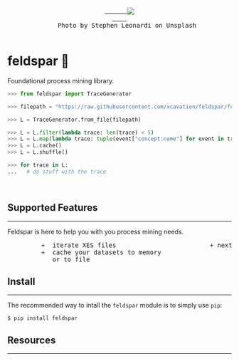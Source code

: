 <span align="center">
  <pre>
    <a href="https://github.com/xcavation/feldspar">
      <img src="https://raw.githubusercontent.com/xcavation/feldspar/develop/assets/readme_cover.jpg" align="center">
    </a>
    Photo by Stephen Leonardi on Unsplash
  </pre>
</span>

# feldspar 🧱
Foundational process mining library.

```python
>>> from feldspar import TraceGenerator

>>> filepath = "https://raw.githubusercontent.com/xcavation/feldspar/feature/base-setup/data/running-example.xes"

>>> L = TraceGenerator.from_file(filepath)

>>> L = L.filter(lambda trace: len(trace) < 5)
>>> L = L.map(lambda trace: tuple(event["concept:name"] for event in trace))
>>> L = L.cache()
>>> L = L.shuffle()

>>> for trace in L:
...   # do stuff with the trace
```


<p>&nbsp;</p>

## Supported Features
<hr>

Feldspar is here to help you with you process mining needs.

<pre class="test">
         +  iterate XES files                         + next entry
         +  cache your datasets to memory 
            or to file
</pre>


## Install
<hr>

The recommended way to intall the `feldspar` module is to simply use `pip`:
```console
$ pip install feldspar
```

## Resources
<hr>
